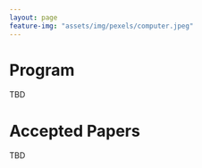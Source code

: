 ```yaml
---
layout: page
feature-img: "assets/img/pexels/computer.jpeg"
---
```


# Program

TBD

# Accepted Papers

TBD
